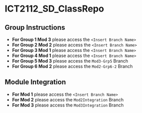 # ICT2112_SD_ClassRepo

## Group Instructions

- **For Group 1 Mod 3** please access the `<Insert Branch Name>`
- **For Group 2 Mod 2** please access the `<Insert Branch Name>`
- **For Group 3 Mod 1** please access the `<Insert Branch Name>`
- **For Group 4 Mod 1** please access the `<Insert Branch Name>`
- **For Group 5 Mod 3** please access the `Mod3-Grp5` Branch
- **For Group 6 Mod 2** please access the `Mod2-Grp6-2` Branch

## Module Integration

- **For Mod 1** please access the `<Insert Branch Name>`
- **For Mod 2** please access the `Mod2Integration` Branch
- **For Mod 3** please access the `Mod3Integration` Branch
